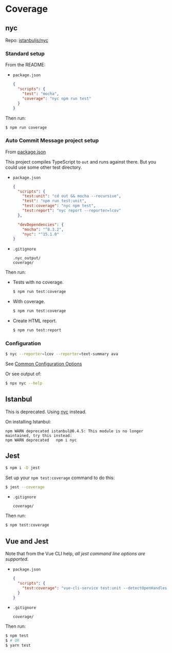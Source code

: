 # Coverage


## nyc

Repo: [istanbuljs/nyc](https://github.com/istanbuljs/nyc)

### Standard setup

From the README:

- `package.json`
    ```json
    {
      "scripts": {
        "test": "mocha",
        "coverage": "nyc npm run test"
      }
    }
    ```

Then run:

```sh
$ npm run coverage
```

### Auto Commit Message project setup

From [package.json](https://github.com/MichaelCurrin/auto-commit-msg/blob/master/package.json)

This project compiles TypeScript to `out` and runs against there. But you could use some other test directory.

- `package.json`
    ```json
    {
      "scripts": {
        "test:unit": "cd out && mocha --recursive",
        "test": "npm run test:unit",
        "test:coverage": "nyc npm test",
        "test:report": "nyc report --reporter=lcov"
      },

      "devDependencies": {
        "mocha": "^8.3.2",
        "nyc": "^15.1.0"
    }
    ```
- `.gitignore`
    ```
    .nyc_output/
    coverage/
    ```

Then run:

- Tests with no coverage.
    ```sh
    $ npm run test:coverage
    ```
- With coverage.
    ```sh
    $ npm run test:coverage
    ```
- Create HTML report.
    ```sh
    $ npm run test:report
    ```

### Configuration

```sh
$ nyc --reporter=lcov --reporter=text-summary ava
```

See [Common Configuration Options](https://github.com/istanbuljs/nyc#common-configuration-options)

Or see output of:

```sh
$ npx nyc --help
```


## Istanbul

This is deprecated. Using [nyc](#nyc) instead.

On installing Istanbul:

```
npm WARN deprecated istanbul@0.4.5: This module is no longer maintained, try this instead:
npm WARN deprecated   npm i nyc
```

## Jest

```sh
$ npm i -D jest
```

Set up your `npm test:coverage` command to do this:

```sh
$ jest --coverage
```

- `.gitignore`
    ```
    coverage/
    ```
    
Then run:

```sh
$ npm test:coverage
```


## Vue and Jest

Note that from the Vue CLI help, _all jest command line options are supported_.

- `package.json`
    ```json
    {
      "scripts": {
        "test:coverage": "vue-cli-service test:unit --detectOpenHandles --coverage",
      }
    }
    ```
- `.gitignore`
    ```
    coverage/
    ```

Then run:

```sh
$ npm test
$ # OR
$ yarn test
```
